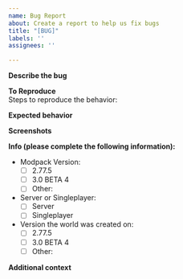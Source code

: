 ```yaml
---
name: Bug Report
about: Create a report to help us fix bugs
title: "[BUG]"
labels: ''
assignees: ''

---
```

<!-- 
ISSUES NOT USING OUR TEMPLATE WILL NOT BE CONSIDERED AND WILL BE CLOSED! 
Issues regarding Davinci's Vessels will also be closed!
-->

**Describe the bug**
<!-- A clear and concise description of what the bug is. -->

**To Reproduce**  
Steps to reproduce the behavior:

**Expected behavior**
<!-- A clear and concise description of what you expected to happen. -->

**Screenshots**
<!-- If applicable, add screenshots to help explain your problem. -->

**Info (please complete the following information):**
<!-- Replace the space between the [ ] with an x for the information below (i.e., [x]) -->
 - Modpack Version:
   - [ ] 2.77.5
   - [ ] 3.0 BETA 4
   - [ ] Other: 
 - Server or Singleplayer:
   - [ ] Server
   - [ ] Singleplayer
 - Version the world was created on:
   - [ ] 2.77.5
   - [ ] 3.0 BETA 4
   - [ ] Other: 

**Additional context**
<!-- Add any other context about the problem here and your thoughts about what could have caused it. -->
